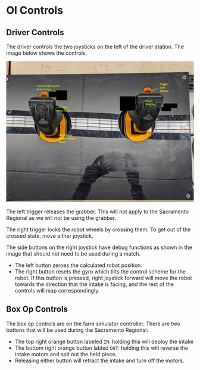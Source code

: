 # OI Controls

## Driver Controls
The driver controls the two joysticks on the left of the driver station. The image below shows the controls.

![Image](images/JoystickControls.png)

The left trigger releases the grabber. This will not apply to the Sacramento Regional as we will not be using the grabber.

The right trigger locks the robot wheels by crossing them. To get out of the crossed state, move either joystick.

The side buttons on the right joystick have debug functions as shown in the image that should not need to be used during a match. 
* The left button zeroes the calculated robot position. 
* The right button resets the gyro which tilts the control scheme for the robot. If this button is pressed, right joystick forward will move the robot towards the direction that the intake is facing, and the rest of the controls will map correspondingly. 

## Box Op Controls
The box op controls are on the farm simulator controller. There are two buttons that will be used during the Sacramento Regional:
* The top right orange button labeled `IN`: holding this will deploy the intake
* The bottom right orange button labled `OUT`: holding this will reverse the intake motors and spit out the held piece. 
* Releasing either button will retract the intake and turn off the motors.